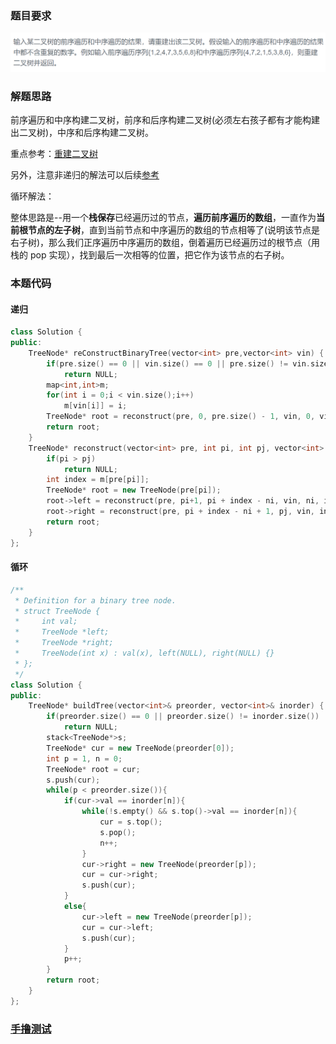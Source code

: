 ### 题目要求

![](pic/offer7.png)

### 解题思路

前序遍历和中序构建二叉树，前序和后序构建二叉树(必须左右孩子都有才能构建出二叉树)，中序和后序构建二叉树。

重点参考：[重建二叉树](https://blog.csdn.net/qq_34342154/article/details/77104202)

另外，注意非递归的解法可以后续[参考](https://leetcode-cn.com/problems/construct-binary-tree-from-preorder-and-inorder-traversal/solution/c-fei-di-gui-by-zhangxianbing-2/) 

循环解法：

整体思路是--用一个**栈保存**已经遍历过的节点，**遍历前序遍历的数组**，一直作为**当前根节点的左子树**，直到当前节点和中序遍历的数组的节点相等了(说明该节点是右子树)，那么我们正序遍历中序遍历的数组，倒着遍历已经遍历过的根节点（用栈的 pop 实现），找到最后一次相等的位置，把它作为该节点的右子树。

### 本题代码

#### 递归

```c++
class Solution {
public:
    TreeNode* reConstructBinaryTree(vector<int> pre,vector<int> vin) {
        if(pre.size() == 0 || vin.size() == 0 || pre.size() != vin.size())
            return NULL;
        map<int,int>m;
        for(int i = 0;i < vin.size();i++)
            m[vin[i]] = i;
        TreeNode* root = reconstruct(pre, 0, pre.size() - 1, vin, 0, vin.size() - 1, m);
        return root;
    }
    TreeNode* reconstruct(vector<int> pre, int pi, int pj, vector<int> vin, int ni, int nj, map<int, int>m){
        if(pi > pj)
            return NULL;
        int index = m[pre[pi]];
        TreeNode* root = new TreeNode(pre[pi]);
        root->left = reconstruct(pre, pi+1, pi + index - ni, vin, ni, index - 1, m);
        root->right = reconstruct(pre, pi + index - ni + 1, pj, vin, index + 1, nj, m);
        return root;
    }
};
```

#### 循环

```c++
/**
 * Definition for a binary tree node.
 * struct TreeNode {
 *     int val;
 *     TreeNode *left;
 *     TreeNode *right;
 *     TreeNode(int x) : val(x), left(NULL), right(NULL) {}
 * };
 */
class Solution {
public:
    TreeNode* buildTree(vector<int>& preorder, vector<int>& inorder) {
        if(preorder.size() == 0 || preorder.size() != inorder.size())
            return NULL;
        stack<TreeNode*>s;
        TreeNode* cur = new TreeNode(preorder[0]);
        int p = 1, n = 0;
        TreeNode* root = cur;
        s.push(cur);
        while(p < preorder.size()){
            if(cur->val == inorder[n]){
                while(!s.empty() && s.top()->val == inorder[n]){
                    cur = s.top();
                    s.pop();
                    n++;
                }
                cur->right = new TreeNode(preorder[p]);
                cur = cur->right;
                s.push(cur);
            }
            else{
                cur->left = new TreeNode(preorder[p]);
                cur = cur->left;
                s.push(cur);
            }
            p++;
        }
        return root;
    }
};
```

### [手撸测试](https://www.nowcoder.com/practice/8a19cbe657394eeaac2f6ea9b0f6fcf6?tpId=13&tqId=11157&tPage=1&rp=1&ru=/ta/coding-interviews&qru=/ta/coding-interviews/question-ranking)  

